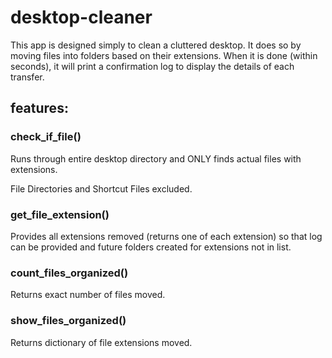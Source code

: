 # desktop-cleaner

This app is designed simply to clean a cluttered desktop. It does so by moving
files into folders based on their extensions. When it is done (within seconds),
it will print a confirmation log to display the details of each transfer.

## features:

### check_if_file()

Runs through entire desktop directory and ONLY finds actual files with extensions.

File Directories and Shortcut Files excluded.

### get_file_extension()

Provides all extensions removed (returns one of each extension) so that
log can be provided and future folders created for extensions not in list.

### count_files_organized()

Returns exact number of files moved.

### show_files_organized()

Returns dictionary of file extensions moved.

